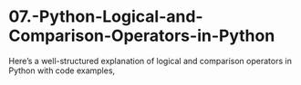 # 07.-Python-Logical-and-Comparison-Operators-in-Python
Here’s a well-structured explanation of logical and comparison operators in Python with code examples,
